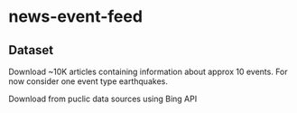 ﻿# news-event-feed

## Dataset 
   
Download ~10K articles containing information about approx 10 events. 
For now consider one event type earthquakes.

Download from puclic data sources using Bing API

 



